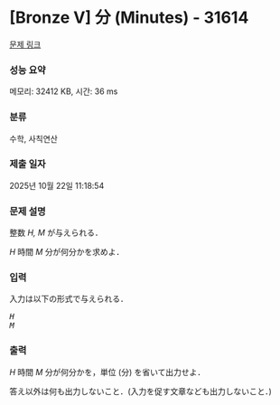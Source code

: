 # [Bronze V] 分 (Minutes) - 31614 

[문제 링크](https://www.acmicpc.net/problem/31614) 

### 성능 요약

메모리: 32412 KB, 시간: 36 ms

### 분류

수학, 사칙연산

### 제출 일자

2025년 10월 22일 11:18:54

### 문제 설명

<p style="user-select: auto !important;">整数 <var style="user-select: auto !important;">H, M</var> が与えられる．</p>

<p style="user-select: auto !important;"><var style="user-select: auto !important;">H</var> 時間 <var style="user-select: auto !important;">M</var> 分が何分かを求めよ．</p>

### 입력 

 <p style="user-select: auto !important;">入力は以下の形式で与えられる．</p>

<pre style="user-select: auto !important;"><var style="user-select: auto !important;">H</var>
<var style="user-select: auto !important;">M</var></pre>

### 출력 

 <p style="user-select: auto !important;"><var style="user-select: auto !important;">H</var> 時間 <var style="user-select: auto !important;">M</var> 分が何分かを，単位 (分) を省いて出力せよ．</p>

<p style="user-select: auto !important;">答え以外は何も出力しないこと．(入力を促す文章なども出力しないこと．)</p>

